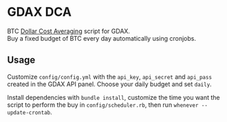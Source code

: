 # GDAX DCA

BTC [Dollar Cost Averaging](https://en.wikipedia.org/wiki/Dollar_cost_averaging) script for GDAX.  
Buy a fixed budget of BTC every day automatically using cronjobs.

## Usage

Customize `config/config.yml` with the `api_key`, `api_secret` and `api_pass` created in the GDAX API panel.
Choose your daily budget and set `daily`.

Install dependencies with `bundle install`, customize the time you want the script to perform the buy in `config/scheduler.rb`, then run
`whenever --update-crontab`.

